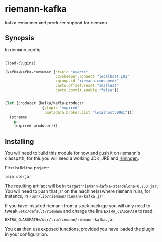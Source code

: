 riemann-kafka
=============

kafka consumer and producer support for riemann

## Synopsis

In riemann.config

```clojure

(load-plugins)

(kafka/kafka-consumer {:topic "events"
                       :zookeeper.connect "localhost:181"
                       :group.id "riemann.consumemr"
                       :auto.offset.reset "smallest"
                       :auto.commit.enable "false"})


(let [producer (kafka/kafka-producer
                 {:topic "expired"
                  :metadata.broker.list "localhost:9091"})]
  (streams
    prn
    (expired producer)))
```

## Installing

You will need to build this module for now and push it on riemann's classpath, for this
you will need a working JDK, JRE and [leiningen](http://leiningen.org).

First build the project:

```
lein uberjar
```

The resulting artifact will be in `target/riemann-kafka-standalone-0.1.0.jar`.
You will need to push that jar on the machine(s) where riemann runs, for instance, in
`/usr/lib/riemann/riemann-kafka.jar`.

If you have installed riemann from a stock package you will only need to tweak
`/etc/default/riemann` and change
the line `EXTRA_CLASSPATH` to read:

```
EXTRA_CLASSPATH=/usr/lib/riemann/riemann-kafka.jar
```

You can then use exposed functions, provided you have loaded the plugin in your configuration.



